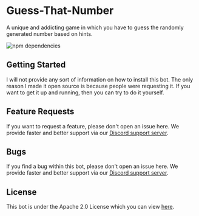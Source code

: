 # Guess-That-Number
A unique and addicting game in which you have to guess the randomly generated number based on hints.

![npm dependencies](https://david-dm.org/PassTheMayo/Guess-That-Number.svg "npm dependencies")

## Getting Started
I will not provide any sort of information on how to install this bot. The only reason I made it open source is because people were requesting it. If you want to get it up and running, then you can try to do it yourself.

## Feature Requests
If you want to request a feature, please don't open an issue here. We provide faster and better support via our [Discord support server](https://discord.gg/3hqURjk).

## Bugs
If you find a bug within this bot, please don't open an issue here. We provide faster and better support via our [Discord support server](https://discord.gg/3hqURjk).

## License
This bot is under the Apache 2.0 License which you can view [here](https://github.com/PassTheMayo/Guess-That-Number/blob/master/LICENSE).